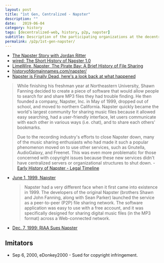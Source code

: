 ```yaml
---
layout: post
title: "1st Gen, Centralized - Napster"
description: ""
date:   2019-06-04
category: history 
tags: [decentralized-web, history, p2p, napster]
subtitle: Description of the participating organizations at the decentralized-web summit.
permalink: /p2p/1st-gen-napster/
---
```


* [The Napster Story with Jordan Ritter](http://www.internethistorypodcast.com/2017/04/the-napster-story-with-jordan-ritter/)
* [wired: The Short History of Napster 1.0](https://www.wired.com/2013/04/napster/)
* [LimeWire, Napster, The Pirate Bay: A Brief History of File Sharing](https://www.geek.com/gadgets/limewire-napster-the-pirate-bay-a-brief-history-of-file-sharing-1359473/)
* [historyofdomainnames.com/napster/](http://www.historyofdomainnames.com/napster/)
* [Napster is Finally Dead, here's a look back at what happened](https://www.businessinsider.com/napster-is-finally-dead-heres-a-look-back-at-what-happened-2011-10?IR=T)

>While finishing his freshman year at Northeastern University, Shawn Fanning decided to create a piece of software that would allow people to search for and share MP3 files they had trouble finding. He then founded a company, Napster, Inc. in May of 1999, dropped out of school, and moved to northern California. Napster quickly became the world's largest community for sharing music files because it allowed easy searching, had a user-friendly interface, let users communicate with each other in various ways (i.e. chat), and to share each others' bookmarks.
>
>Due to the recording industry's efforts to close Napster down, many of the music sharing enthusiasts who had made it such a popular phenomenon moved on to use other services, such as Gnutella, AudioGalaxy, and Freenet. This was even more problematic for those concerned with copyright issues because these new services didn't have centralized servers or organizational structures to shut down. - [Early History of Napster - Legal Timeline](http://www.moyak.com/papers/napster-history.html)


* [June 1, 1999, Napster](https://www.lifewire.com/history-of-napster-2438592)
  > Napster had a very different face when it first came into existence in 1999. The developers of the original Napster (brothers Shawn and John Fanning, along with Sean Parker) launched the service as a peer-to-peer (P2P) file sharing network. The software application was easy to use with a free account, and it was specifically designed for sharing digital music files (in the MP3 format) across a Web-connected network.
* [Dec. 7, 1999: RIAA Sues Napster](https://www.wired.com/2009/12/1207riaa-sues-napster/)

## Imitators

* Sep 6, 2000, eDonkey2000 - Sued for copyright infringement.


